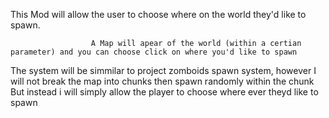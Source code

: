 This Mod will allow the user to choose where on the world they'd like to spawn.


                      A Map will apear of the world (within a certian parameter) and you can choose click on where you'd like to spawn 




The system will be simmilar to project zomboids spawn system, however I will not break the map into chunks then spawn randomly within the chunk
But instead i will simply allow the player to choose where ever theyd like to spawn

